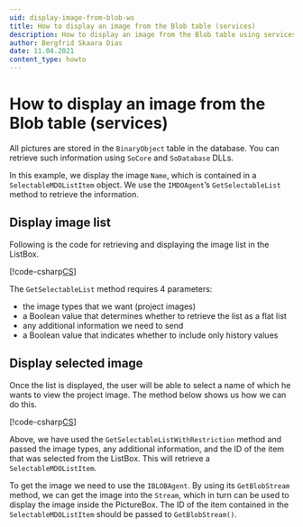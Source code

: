 ```yaml
---
uid: display-image-from-blob-ws
title: How to display an image from the Blob table (services)
description: How to display an image from the Blob table using services
author: Bergfrid Skaara Dias
date: 11.04.2021
content_type: howto
---
```


# How to display an image from the Blob table (services)

All pictures are stored in the `BinaryObject` table in the database. You can retrieve such information using `SoCore` and `SoDatabase` DLLs.

In this example, we display the image `Name`, which is contained in a `SelectableMDOListItem` object. We use the `IMDOAgent`’s `GetSelectableList` method to retrieve the information.

## Display image list

Following is the code for retrieving and displaying the image list in the ListBox.

[!code-csharp[CS](includes/displayimagelist-services.cs)]

The `GetSelectableList` method requires 4 parameters:

* the image types that we want (project images)
* a Boolean value that determines whether to retrieve the list as a flat list
* any additional information we need to send
* a Boolean value that indicates whether to include only history values

## Display selected image

Once the list is displayed, the user will be able to select a name of which he wants to view the project image. The method below shows us how we can do this.

[!code-csharp[CS](includes/display-image-services.cs)]

Above, we have used the `GetSelectableListWithRestriction` method and passed the image types, any additional information, and the ID of the item that was selected from the ListBox. This will retrieve a `SelectableMDOListItem`.

To get the image we need to use the `IBLOBAgent`. By using its `GetBlobStream` method, we can get the image into the `Stream`, which in turn can be used to display the image inside the PictureBox. The ID of the item contained in the `SelectableMDOListItem` should be passed to `GetBlobStream()`.
